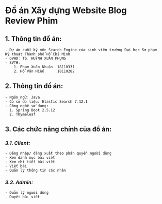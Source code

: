 # Đồ án Xây dựng Website Blog Review Phim
## **1. Thông tin đồ án:**
```
- Dự án cuối kỳ môn Search Engine của sinh viên trường Đại học Sư phạm Kỹ thuật Thành phố Hồ Chí Minh
- GVHD: TS. HUỲNH XUÂN PHỤNG
- SVTH:
    1. Phạm Xuân Nhuận  18110331
    2. Hồ Văn Hiếu      18110282
```
## **2. Thông tin đồ án:**
```
- Ngôn ngữ: Java
- Cơ sở dữ liệu: Elastic Search 7.12.1
- Công nghệ sử dụng:
  1. Spring Boot 2.5.12
  2. Thymeleaf
```
## **3. Các chức năng chính của đồ án:**
### *3.1. Client:*
```
- Đăng nhập/ đăng xuất theo phân quyền người dùng
- Xem danh mục bài viết
- Xem chi tiết bài viết
- Viết bài
- Quản lý thông tin các nhân
```
### *3.2. Admin:*
```
- Quản lý người dùng
- Duyệt bài viết
```

